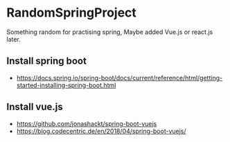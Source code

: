 # RandomSpringProject
Something random for practising spring, Maybe added Vue.js or react.js later.

## Install spring boot

- https://docs.spring.io/spring-boot/docs/current/reference/html/getting-started-installing-spring-boot.html

## Install vue.js

- https://github.com/jonashackt/spring-boot-vuejs
- https://blog.codecentric.de/en/2018/04/spring-boot-vuejs/
